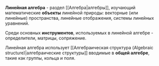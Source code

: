 **Линейная алгебра** - раздел [[Алгебра|алгебры]], изучающий математические **объекты** линейной природы: векторные (или линейные) пространства, линейные отображения, системы линейных уравнений.

Среди основных **инструментов**, используемых в линейной алгебре - определители, матрицы, сопряжение.

Линейная алгебра использует [[Алгебраическая структура (Algebraic structure)|алгебраические структуры]] вводимые в **общей алгебре**, такие как группы, кольца и поля.